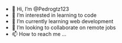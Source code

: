 - 👋 Hi, I’m @Pedrogtz123
- 👀 I’m interested in learning to code
- 🌱 I’m currently learning web development
- 💞️ I’m looking to collaborate on remote jobs
- 📫 How to reach me ...

<!---
Pedrogtz123/Pedrogtz123 is a ✨ special ✨ repository because its `README.md` (this file) appears on your GitHub profile.
You can click the Preview link to take a look at your changes.
--->
